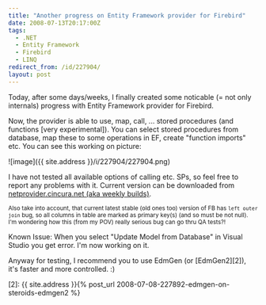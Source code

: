```yaml
---
title: "Another progress on Entity Framework provider for Firebird"
date: 2008-07-13T20:17:00Z
tags:
  - .NET
  - Entity Framework
  - Firebird
  - LINQ
redirect_from: /id/227904/
layout: post
---
```

Today, after some days/weeks, I finally created some noticable (= not only internals) progress with Entity Framework provider for Firebird.

Now, the provider is able to use, map, call, ... stored procedures (and functions [very experimental]). You can select stored procedures from database, map these to some operations in EF, create "function imports" etc. You can see this working on picture:

![image]({{ site.address }}/i/227904/227904.png)

I have not tested all available options of calling etc. SPs, so feel free to report any problems with it. Current version can be downloaded from [netprovider.cincura.net (aka weekly builds)][1].

<small>Also take into account, that current latest stable (old ones too) version of FB has `left outer join` bug, so all columns in table are marked as primary key(s) (and so must be not null). I'm wondering how this (from my POV) really serious bug can go thru QA tests?!</small>

Known Issue: When you select "Update Model from Database" in Visual Studio you get error. I'm now working on it.

Anyway for testing, I recommend you to use EdmGen (or [EdmGen2][2]), it's faster and more controlled. :)

[1]: http://netprovider.cincura.net/
[2]: {{ site.address }}{% post_url 2008-07-08-227892-edmgen-on-steroids-edmgen2 %}